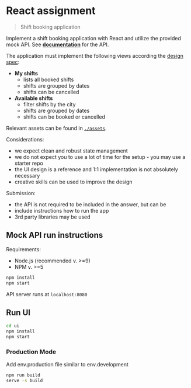 # React assignment

> Shift booking application

Implement a shift booking application with React and utilize the provided mock API.
See **[documentation](api/README.md)** for the API.

The application must implement the following views according the [design spec](./design-spec.pdf):

- **My shifts**
  - lists all booked shifts
  - shifts are grouped by dates
  - shifts can be cancelled
- **Available shifts**
  - filter shifts by the city
  - shifts are grouped by dates
  - shifts can be booked or cancelled

Relevant assets can be found in [`./assets`](./assets).

Considerations:

- we expect clean and robust state management
- we do not expect you to use a lot of time for the setup - you may use a starter repo
- the UI design is a reference and 1:1 implementation is not absolutely necessary
- creative skills can be used to improve the design

Submission:

- the API is not required to be included in the answer, but can be
- include instructions how to run the app
- 3rd party libraries may be used

## Mock API run instructions

Requirements:

- Node.js (recommended v. >=9)
- NPM v. >=5

```bash
npm install
npm start
```

API server runs at `localhost:8080`

## Run UI

```bash
cd ui
npm install
npm start
```

### Production Mode

Add env.production file similar to env.development

```bash
npm run build
serve -s build
```
